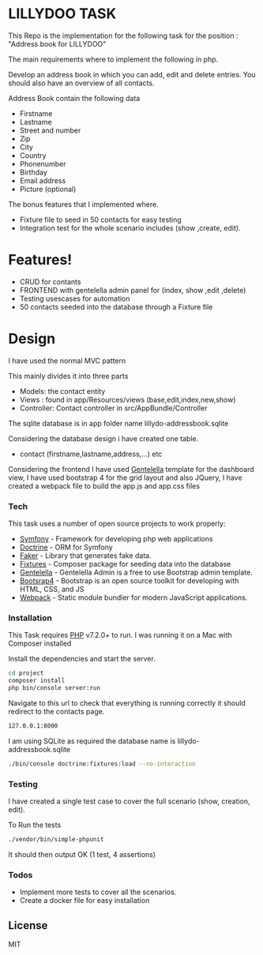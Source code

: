 # LILLYDOO TASK

This Repo is the implementation for the following task for the position : "Address book for LILLYDOO"

The main requirements where to implement the following in php.

Develop an address book in which you can add, edit and delete entries. You should also have an overview of all contacts.

Address Book contain the following data
  - Firstname
  - Lastname
  - Street and number
  - Zip
  - City
  - Country
  - Phonenumber
  - Birthday
  - Email address
  - Picture (optional)

The bonus features that I implemented where.
  - Fixture file to seed in 50 contacts for easy testing
  - Integration test for the whole scenario includes (show ,create, edit).
  
#  Features!

  - CRUD for contants
  - FRONTEND with gentelella admin panel for (index, show ,edit ,delete)
  - Testing usescases for automation 
  - 50 contacts seeded into the database through a Fixture file


# Design

I have used the normal MVC pattern

This mainly divides it into three parts

- Models: the contact entity
- Views : found in app/Resources/views (base,edit,index,new,show)
- Controller: Contact controller in src/AppBundle/Controller 

The sqlite database is in app folder name lillydo-addressbook.sqlite

Considering the database design i have created one table.
 - contact (firstname,lastname,address,...) etc
 
Considering the frontend I have used [Gentelella] template for the dashboard view,
I have used bootstrap 4 for the grid layout and also JQuery, I have created a webpack file to build the app.js and app.css files


### Tech

This task uses a number of open source projects to work properly:

* [Symfony] - Framework for developing php web applications
* [Doctrine] - ORM for Symfony
* [Faker] - Library that generates fake data.
* [Fixtures] - Composer package for seeding data into the database
* [Gentelella] - Gentelella Admin is a free to use Bootstrap admin template.
* [Bootsrap4] - Bootstrap is an open source toolkit for developing with HTML, CSS, and JS
* [Webpack] - Static module bundler for modern JavaScript applications.


### Installation

This Task requires [PHP] v7.2.0+ to run.
I was running it on a Mac with Composer installed

Install the dependencies and start the server.

```sh
cd project
composer install
php bin/console server:run
```
Navigate to this url to check that everything is running correctly it should redirect to the contacts page.

```sh
127.0.0.1:8000
```

I am using SQLite as required the database name is lillydo-addressbook.sqlite

```sh
./bin/console doctrine:fixtures:load --no-interaction
```

### Testing
I have created a single test case to cover the full scenario (show, creation, edit).

To Run the tests
```sh
./vendor/bin/simple-phpunit
```
It should then output OK (1 test, 4 assertions)


### Todos

 - Implement more tests to cover all the scenarios.
 - Create a docker file for easy installation

License
----

MIT



   [Gentelella]: <https://github.com/ColorlibHQ/gentelella>
   [Fixtures]: <https://github.com/doctrine/data-fixtures>
   [Faker]: <https://github.com/fzaninotto/Faker>
   [Symfony]: <https://symfony.com/>
   [Doctrine]: <https://www.doctrine-project.org/>
   [PHP]: <http://php.net/>
   [Bootsrap4]: <https://getbootstrap.com/>
   [Webpack]: <https://webpack.js.org/>
